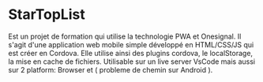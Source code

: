 # StarTopList
Est un projet de formation qui utilise la technologie PWA et Onesignal.
Il s'agit d'une application web mobile simple développé en HTML/CSS/JS qui est créer en Cordova.
Elle utilise ainsi des plugins cordova, le localStorage, la mise en cache de fichiers.
Utilisable sur un live server VsCode mais aussi sur 2 platform: Browser et ( probleme de chemin sur Android ).


